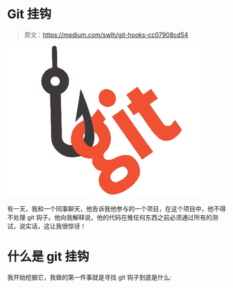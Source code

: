 # Git 挂钩

> 原文：<https://medium.com/swlh/git-hooks-cc07908cd54>

![](img/3e410f6f9bd18407a463367cff4eb48e.png)

有一天，我和一个同事聊天，他告诉我他参与的一个项目，在这个项目中，他不得不处理 git 钩子。他向我解释说，他的代码在推任何东西之前必须通过所有的测试，说实话，这让我很惊讶！

# 什么是 git 挂钩

我开始挖掘它，我做的第一件事就是寻找 git 钩子到底是什么: